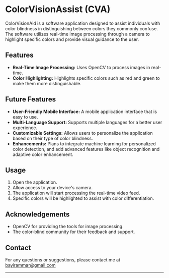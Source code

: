 # ColorVisionAssist (CVA)

ColorVisionAid is a software application designed to assist individuals with color blindness in distinguishing between colors they commonly confuse. The software utilizes real-time image processing through a camera to highlight specific colors and provide visual guidance to the user.

## Features

- **Real-Time Image Processing:** Uses OpenCV to process images in real-time.
- **Color Highlighting:** Highlights specific colors such as red and green to make them more distinguishable.

## Future Features

- **User-Friendly Mobile Interface:** A mobile application interface that is easy to use.
- **Multi-Language Support:** Supports multiple languages for a better user experience.
- **Customizable Settings:** Allows users to personalize the application based on their type of color blindness.
- **Enhancements:** Plans to integrate machine learning for personalized color detection, and add advanced features like object recognition and adaptive color enhancement.

## Usage

1. Open the application.
2. Allow access to your device's camera.
3. The application will start processing the real-time video feed.
4. Specific colors will be highlighted to assist with color differentiation.

## Acknowledgements

- OpenCV for providing the tools for image processing.
- The color-blind community for their feedback and support.

## Contact

For any questions or suggestions, please contact me at bayirammar@gmail.com

---
